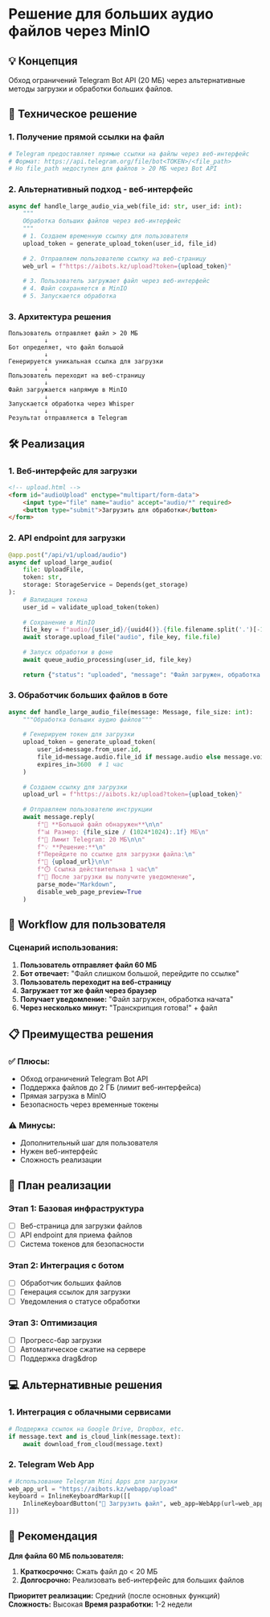 # Решение для больших аудио файлов через MinIO

## 💡 Концепция

Обход ограничений Telegram Bot API (20 МБ) через альтернативные методы загрузки и обработки больших файлов.

## 🔧 Техническое решение

### 1. Получение прямой ссылки на файл
```python
# Telegram предоставляет прямые ссылки на файлы через веб-интерфейс
# Формат: https://api.telegram.org/file/bot<TOKEN>/<file_path>
# Но file_path недоступен для файлов > 20 МБ через Bot API
```

### 2. Альтернативный подход - веб-интерфейс
```python
async def handle_large_audio_via_web(file_id: str, user_id: int):
    """
    Обработка больших файлов через веб-интерфейс
    """
    # 1. Создаем временную ссылку для пользователя
    upload_token = generate_upload_token(user_id, file_id)
    
    # 2. Отправляем пользователю ссылку на веб-страницу
    web_url = f"https://aibots.kz/upload?token={upload_token}"
    
    # 3. Пользователь загружает файл через веб-интерфейс
    # 4. Файл сохраняется в MinIO
    # 5. Запускается обработка
```

### 3. Архитектура решения
```
Пользователь отправляет файл > 20 МБ
          ↓
Бот определяет, что файл большой
          ↓
Генерируется уникальная ссылка для загрузки
          ↓
Пользователь переходит на веб-страницу
          ↓
Файл загружается напрямую в MinIO
          ↓
Запускается обработка через Whisper
          ↓
Результат отправляется в Telegram
```

## 🛠️ Реализация

### 1. Веб-интерфейс для загрузки
```html
<!-- upload.html -->
<form id="audioUpload" enctype="multipart/form-data">
    <input type="file" name="audio" accept="audio/*" required>
    <button type="submit">Загрузить для обработки</button>
</form>
```

### 2. API endpoint для загрузки
```python
@app.post("/api/v1/upload/audio")
async def upload_large_audio(
    file: UploadFile,
    token: str,
    storage: StorageService = Depends(get_storage)
):
    # Валидация токена
    user_id = validate_upload_token(token)
    
    # Сохранение в MinIO
    file_key = f"audio/{user_id}/{uuid4()}.{file.filename.split('.')[-1]}"
    await storage.upload_file("audio", file_key, file.file)
    
    # Запуск обработки в фоне
    await queue_audio_processing(user_id, file_key)
    
    return {"status": "uploaded", "message": "Файл загружен, обработка начата"}
```

### 3. Обработчик больших файлов в боте
```python
async def handle_large_audio_file(message: Message, file_size: int):
    """Обработка больших аудио файлов"""
    
    # Генерируем токен для загрузки
    upload_token = generate_upload_token(
        user_id=message.from_user.id,
        file_id=message.audio.file_id if message.audio else message.voice.file_id,
        expires_in=3600  # 1 час
    )
    
    # Создаем ссылку для загрузки
    upload_url = f"https://aibots.kz/upload?token={upload_token}"
    
    # Отправляем пользователю инструкции
    await message.reply(
        f"📁 **Большой файл обнаружен**\n\n"
        f"📊 Размер: {file_size / (1024*1024):.1f} МБ\n"
        f"🚫 Лимит Telegram: 20 МБ\n\n"
        f"💡 **Решение:**\n"
        f"Перейдите по ссылке для загрузки файла:\n"
        f"🔗 {upload_url}\n\n"
        f"⏱️ Ссылка действительна 1 час\n"
        f"📱 После загрузки вы получите уведомление",
        parse_mode="Markdown",
        disable_web_page_preview=True
    )
```

## 🔄 Workflow для пользователя

### Сценарий использования:
1. **Пользователь отправляет файл 60 МБ**
2. **Бот отвечает:** "Файл слишком большой, перейдите по ссылке"
3. **Пользователь переходит на веб-страницу**
4. **Загружает тот же файл через браузер**
5. **Получает уведомление:** "Файл загружен, обработка начата"
6. **Через несколько минут:** "Транскрипция готова!" + файл

## 📋 Преимущества решения

### ✅ Плюсы:
- Обход ограничений Telegram Bot API
- Поддержка файлов до 2 ГБ (лимит веб-интерфейса)
- Прямая загрузка в MinIO
- Безопасность через временные токены

### ⚠️ Минусы:
- Дополнительный шаг для пользователя
- Нужен веб-интерфейс
- Сложность реализации

## 🚀 План реализации

### Этап 1: Базовая инфраструктура
- [ ] Веб-страница для загрузки файлов
- [ ] API endpoint для приема файлов
- [ ] Система токенов для безопасности

### Этап 2: Интеграция с ботом
- [ ] Обработчик больших файлов
- [ ] Генерация ссылок для загрузки
- [ ] Уведомления о статусе обработки

### Этап 3: Оптимизация
- [ ] Прогресс-бар загрузки
- [ ] Автоматическое сжатие на сервере
- [ ] Поддержка drag&drop

## 💻 Альтернативные решения

### 1. Интеграция с облачными сервисами
```python
# Поддержка ссылок на Google Drive, Dropbox, etc.
if message.text and is_cloud_link(message.text):
    await download_from_cloud(message.text)
```

### 2. Telegram Web App
```python
# Использование Telegram Mini Apps для загрузки
web_app_url = "https://aibots.kz/webapp/upload"
keyboard = InlineKeyboardMarkup([[
    InlineKeyboardButton("📁 Загрузить файл", web_app=WebApp(url=web_app_url))
]])
```

## 🎯 Рекомендация

**Для файла 60 МБ пользователя:**
1. **Краткосрочно:** Сжать файл до < 20 МБ
2. **Долгосрочно:** Реализовать веб-интерфейс для больших файлов

**Приоритет реализации:** Средний (после основных функций)
**Сложность:** Высокая
**Время разработки:** 1-2 недели 